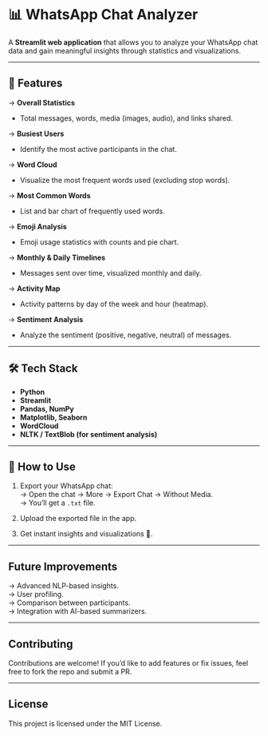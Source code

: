 # 📊 WhatsApp Chat Analyzer  

A **Streamlit web application** that allows you to analyze your WhatsApp chat data and gain meaningful insights through statistics and visualizations.  

---

## 🚀 Features  

-> **Overall Statistics**  
  - Total messages, words, media (images, audio), and links shared.  

-> **Busiest Users**  
  - Identify the most active participants in the chat.  

-> **Word Cloud**  
  - Visualize the most frequent words used (excluding stop words).  

-> **Most Common Words**  
  - List and bar chart of frequently used words.  

-> **Emoji Analysis**  
  - Emoji usage statistics with counts and pie chart.  

-> **Monthly & Daily Timelines**  
  - Messages sent over time, visualized monthly and daily.  

-> **Activity Map**  
  - Activity patterns by day of the week and hour (heatmap).  

-> **Sentiment Analysis**  
  - Analyze the sentiment (positive, negative, neutral) of messages.  

---

## 🛠️ Tech Stack  

- **Python**  
- **Streamlit**  
- **Pandas, NumPy**  
- **Matplotlib, Seaborn**  
- **WordCloud**  
- **NLTK / TextBlob (for sentiment analysis)**  

---

## 📂 How to Use  

1. Export your WhatsApp chat:  
   -> Open the chat → More → Export Chat → Without Media.  
   -> You’ll get a `.txt` file.  

2. Upload the exported file in the app.  

3. Get instant insights and visualizations 🎉.  

---


## Future Improvements  

-> Advanced NLP-based insights.  
-> User profiling.  
-> Comparison between participants.  
-> Integration with AI-based summarizers.  

---

## Contributing  

Contributions are welcome! If you’d like to add features or fix issues, feel free to fork the repo and submit a PR.  

---

## License  

This project is licensed under the MIT License.  
